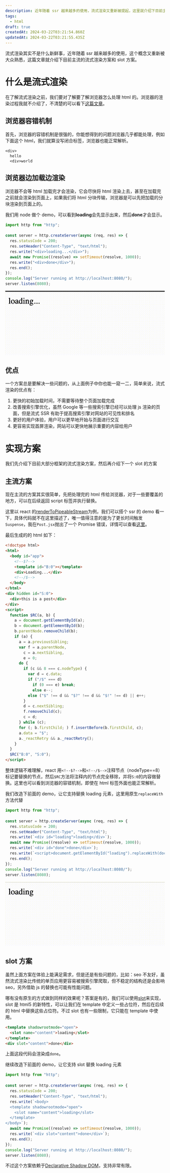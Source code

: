 ```yaml
---
description: 近年随着 ssr 越来越多的使用，流式渲染又重新被提起，这里就介绍下目前主流的流式渲染方案和 slot 方案
tags:
  - html
draft: true
createdAt: 2024-03-22T03:21:54.860Z
updatedAt: 2024-03-22T03:21:55.435Z
---
```


流式渲染其实不是什么新鲜事，近年随着 ssr 越来越多的使用，这个概念又重新被大众熟悉，这篇文章就介绍下目前主流的流式渲染方案和 slot 方案。

# 什么是流式渲染

在了解流式渲染之前，我们要对了解要了解浏览器怎么处理 html 的。浏览器的渲染过程我就不介绍了，不清楚的可以看下[这篇文章](https://developer.mozilla.org/zh-CN/docs/Web/Performance/How_browsers_work)。

## 浏览器容错机制

首先，浏览器的容错机制是很强的，你能想得到的问题浏览器几乎都能处理，例如下面这个 html，我们就算没写闭合标签，浏览器也能正常解析。

```
<div>
  hello
  <div>world
```

## 浏览器边加载边渲染

浏览器不会等 html 加载完才会渲染，它会尽快将 html 渲染上去，甚至在加载完之前就会渲染到页面上，如果我们将 html 分块传输，浏览器是可以先把加载的分块渲染到页面上的。

我们用 node 做个 demo，可以看到**loading**会先显示出来，然后**done**才会显示。

```javascript
import http from "http";

const server = http.createServer(async (req, res) => {
  res.statusCode = 200;
  res.setHeader("Content-Type", "text/html");
  res.write("<div>loading...</div>");
  await new Promise((resolve) => setTimeout(resolve, 1000));
  res.write("<div>done</div>");
  res.end();
});
console.log("Server running at http://localhost:8080/");
server.listen(8080);
```

![stream capture](<Kapture 2024-03-22 at 18.35.20.gif>)

## 优点

一个方案总是要解决一些问题的，从上面例子中你也能一窥一二，简单来说，流式渲染的优点有：

1. 更快的初始加载时间，不需要等待整个页面加载完成
2. 改善搜索引擎优化，虽然 Google 等一些搜索引擎已经可以处理 js 渲染的页面，但是流式 SSR 有助于提高搜索引擎对网站的可见性和排名
3. 更好的用户体验，用户可以更早地开始与页面进行交互
4. 更容易实现首屏渲染，网站可以更快地展示重要的内容给用户

# 实现方案

我们先介绍下目前大部分框架的流式渲染方案，然后再介绍下一个 slot 的方案

## 主流方案

现在主流的方案其实很简单，先把处理完的 html 传给浏览器，对于一些要覆盖的地方，可以在后续返回 script 标签并执行替换。

这里以 react 的[renderToPipeableStream](https://react.dev/reference/react-dom/server/renderToPipeableStream)为例，我们可以搭个 ssr 的 demo 看一下，具体代码就不在这里描述了，唯一值得注意的是为了更长时间触发`Suspense`，我在`Post.jsx`抛出了一个 Promise 错误，详情可以查看[这里](https://github.com/yjrhgvbn/blog-rsc/tree/main/apps/demo/html/stream/ssr-demo)。

最后生成的的 html 如下：

```html
<!doctype html>
<html>
  <body id="app">
    <!--$?-->
    <template id="B:0"></template>
    <div>Loading...</div>
    <!--/$-->
  </body>
</html>
<div hidden id="S:0">
  <div>this is a post</div>
</div>
<script>
  function $RC(a, b) {
    a = document.getElementById(a);
    b = document.getElementById(b);
    b.parentNode.removeChild(b);
    if (a) {
      a = a.previousSibling;
      var f = a.parentNode,
        c = a.nextSibling,
        e = 0;
      do {
        if (c && 8 === c.nodeType) {
          var d = c.data;
          if ("/$" === d)
            if (0 === e) break;
            else e--;
          else ("$" !== d && "$?" !== d && "$!" !== d) || e++;
        }
        d = c.nextSibling;
        f.removeChild(c);
        c = d;
      } while (c);
      for (; b.firstChild; ) f.insertBefore(b.firstChild, c);
      a.data = "$";
      a._reactRetry && a._reactRetry();
    }
  }
  $RC("B:0", "S:0");
</script>
```

整体逻辑不难理解，react 用`<!--$?-->`和`<!--/$-->`注释节点（nodeType==8）标记要替换的节点，然后`$RC`方法将注释内的节点完全移除，并将`S:0`的内容做替换。这里也可以看到浏览器的容错机制，即使在 html 标签外面也能正常解析。

我们改造下前面的 demo，让它支持替换 loading 元素，这里用原生`replaceWith`方法代替

```javascript
import http from "http";

const server = http.createServer(async (req, res) => {
  res.statusCode = 200;
  res.setHeader("Content-Type", "text/html");
  res.write(`<div id="loading">loading</div>`);
  await new Promise((resolve) => setTimeout(resolve, 1000));
  res.write(`<div id="done">done</div>`);
  res.write(`<script>document.getElementById("loading").replaceWith(document.getElementById("done"));</script>`);
  res.end();
});
console.log("Server running at http://localhost:8080/");
server.listen(8080);
```

![stream replace capture](<Kapture 2024-03-23 at 22.00.54.gif>)

## slot 方案

虽然上面方案在体验上能满足需求，但是还是有些问题的，比如：seo 不友好，虽然流式渲染比传统的单页应用更容易被搜索引擎爬取，但不稳定的结构还是会影响 seo，另外借助 js 的替换也可能有性能问题。

哪有没有原生的方式做到同样的效果呢？答案是有的，我们可以使用[slot](https://developer.mozilla.org/zh-CN/docs/Web/HTML/Element/slot)来实现，slot 是 html5 的新特性，可以让我们在 template 中定义一些占位符，然后在后续的 html 中替换这些占位符。不过 slot 也有一些限制，它只能在 template 中使用。

```html
<template shadowrootmode="open">
  <slot name="content">loading</slot>
</template>
<div slot="content">done</div>
```

上面这段代码会渲染成`done`。

继续改造下前面的 demo，让它支持 slot 替换 loading 元素

```javascript
import http from "http";

const server = http.createServer(async (req, res) => {
  res.statusCode = 200;
  res.setHeader("Content-Type", "text/html");
  res.write(`<body>
  <template shadowrootmode="open">
    <slot name="content">loading</slot>
  </template>
</body>`);
  await new Promise((resolve) => setTimeout(resolve, 1000));
  res.write(`<div slot="content">done</div>`);
  res.end();
});
console.log("Server running at http://localhost:8080/");
server.listen(8080);
```

不过这个方案依赖于[Declarative Shadow DOM](https://developer.chrome.com/docs/css-ui/declarative-shadow-dom)，支持非常有限。
